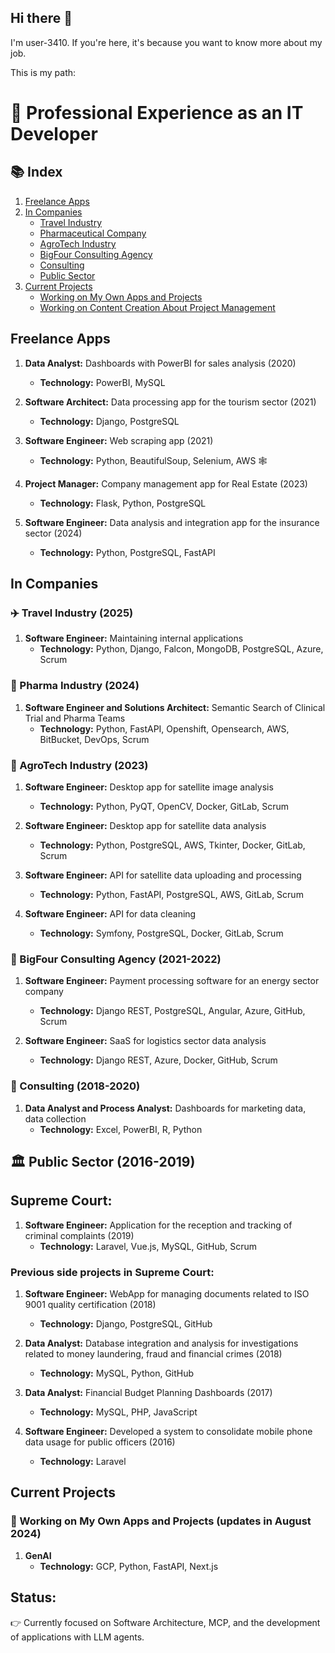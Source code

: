 ## Hi there 👋

I'm user-3410. If you're here, it's because you want to know more about my job.

This is my path:

# 🚀 Professional Experience as an IT Developer

## 📚 Index
1. [Freelance Apps](#freelance-apps)
2. [In Companies](#in-companies)
   - [Travel Industry](#travel-industry)
   - [Pharmaceutical Company](#pharma-industry)
   - [AgroTech Industry](#agrotech-industry)
   - [BigFour Consulting Agency](#bigfour-consulting-agency)
   - [Consulting](#consulting)
   - [Public Sector](#public-sector)
4. [Current Projects](#current-projects)
   - [Working on My Own Apps and Projects](#working-on-my-own-apps-and-projects)
   - [Working on Content Creation About Project Management](#working-on-content-creation-about-project-management)

## Freelance Apps

1. **Data Analyst:** Dashboards with PowerBI for sales analysis (2020)
   - **Technology:** PowerBI, MySQL

2. **Software Architect:** Data processing app for the tourism sector (2021)
   - **Technology:** Django, PostgreSQL

3. **Software Engineer:** Web scraping app (2021)
   - **Technology:** Python, BeautifulSoup, Selenium, AWS 🕸️

4. **Project Manager:** Company management app for Real Estate (2023)
   - **Technology:** Flask, Python, PostgreSQL

5. **Software Engineer:** Data analysis and integration app for the insurance sector (2024)
   - **Technology:** Python, PostgreSQL, FastAPI

## In Companies

### ✈️ Travel Industry (2025)

1. **Software Engineer:** Maintaining internal applications
   - **Technology:** Python, Django, Falcon, MongoDB, PostgreSQL, Azure, Scrum

### 💊 Pharma Industry (2024)

1. **Software Engineer and Solutions Architect:** Semantic Search of Clinical Trial and Pharma Teams
   - **Technology:** Python, FastAPI, Openshift, Opensearch, AWS, BitBucket, DevOps, Scrum

### 🌾 AgroTech Industry (2023)

1. **Software Engineer:** Desktop app for satellite image analysis
   - **Technology:** Python, PyQT, OpenCV, Docker, GitLab, Scrum

2. **Software Engineer:** Desktop app for satellite data analysis
   - **Technology:** Python, PostgreSQL, AWS, Tkinter, Docker, GitLab, Scrum

3. **Software Engineer:** API for satellite data uploading and processing
   - **Technology:** Python, FastAPI, PostgreSQL, AWS, GitLab, Scrum

4. **Software Engineer:** API for data cleaning
   - **Technology:** Symfony, PostgreSQL, Docker, GitLab, Scrum

### 💼 BigFour Consulting Agency (2021-2022)

1. **Software Engineer:** Payment processing software for an energy sector company
   - **Technology:** Django REST, PostgreSQL, Angular, Azure, GitHub, Scrum

2. **Software Engineer:** SaaS for logistics sector data analysis
   - **Technology:** Django REST, Azure, Docker, GitHub, Scrum

### 🧩 Consulting (2018-2020)

1. **Data Analyst and Process Analyst:** Dashboards for marketing data, data collection
   - **Technology:** Excel, PowerBI, R, Python

## 🏛️ Public Sector (2016-2019)

## Supreme Court:

1. **Software Engineer:** Application for the reception and tracking of criminal complaints (2019)
   - **Technology:** Laravel, Vue.js, MySQL, GitHub, Scrum

### Previous side projects in Supreme Court:

1. **Software Engineer:** WebApp for managing documents related to ISO 9001 quality certification (2018)
   - **Technology:** Django, PostgreSQL, GitHub

2. **Data Analyst:** Database integration and analysis for investigations related to money laundering, fraud and financial crimes (2018)
   - **Technology:** MySQL, Python, GitHub

3. **Data Analyst:** Financial Budget Planning Dashboards (2017)
   - **Technology:** MySQL, PHP, JavaScript

4. **Software Engineer:** Developed a system to consolidate mobile phone data usage for public officers (2016)
   - **Technology:** Laravel

## Current Projects

### 🌟 Working on My Own Apps and Projects (updates in August 2024)

1. **GenAI**
   - **Technology:** GCP, Python, FastAPI, Next.js

## Status:

👉 Currently focused on Software Architecture, MCP, and the development of applications with LLM agents.
